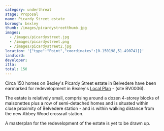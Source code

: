 ```yaml
---
category: underthreat
stage: Proposal
name: Picardy Street estate 
borough: bexley
thumb: /images/picardystreetthumb.jpg
images:
  - /images/picardystreet.jpg
  - /images/picardystreet.png
  - /images/picardystreet2.jpg
location: '{"type":"Point","coordinates":[0.150198,51.490741]}'
landlord:
developer:
itla:
total: 150
---
```

Circa 150 homes on Bexley's Picardy Street estate in Belvedere have been earmarked for redevelopment in Bexley's [Local Plan](https://www.bexley.gov.uk/sites/bexley-cms/files/2019-02/BLP-Reg-18-Consultation-Paper-for-Publication-February-2019.pdf) - (site BV0006). 

The estate is relatively small, comprising around a dozen 4-storey blocks of maisonettes plus a row of semi-detached homes and is situated within close proximity of Belvedere station - and is within walking distance from the new Abbey Wood crossrail station.

A masterplan for the redevelopment of the estate is yet to be drawn up.
